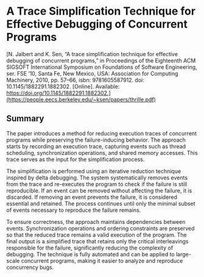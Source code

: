 # A Trace Simplification Technique for Effective Debugging of Concurrent Programs

[N. Jalbert and K. Sen, “A trace simplification technique for effective debugging of concurrent programs,” in Proceedings of the Eighteenth ACM SIGSOFT International Symposium on Foundations of Software Engineering, ser. FSE ’10, Santa Fe, New Mexico, USA: Association for Computing Machinery, 2010, pp. 57–66, isbn: 9781605587912. doi: 10.1145/1882291.1882302. [Online]. Available: https://doi.org/10.1145/1882291.1882302.](https://people.eecs.berkeley.edu/~ksen/papers/thrille.pdf)

## Summary

The paper introduces a method for reducing execution traces of concurrent programs while preserving the failure-inducing behavior. The approach starts by recording an execution trace, capturing events such as thread scheduling, synchronization operations, and shared memory accesses. This trace serves as the input for the simplification process.

The simplification is performed using an iterative reduction technique inspired by delta debugging. The system systematically removes events from the trace and re-executes the program to check if the failure is still reproducible. If an event can be removed without affecting the failure, it is discarded. If removing an event prevents the failure, it is considered essential and retained. The process continues until only the minimal subset of events necessary to reproduce the failure remains.

To ensure correctness, the approach maintains dependencies between events. Synchronization operations and ordering constraints are preserved so that the reduced trace remains a valid execution of the program. The final output is a simplified trace that retains only the critical interleavings responsible for the failure, significantly reducing the complexity of debugging. The technique is fully automated and can be applied to large-scale concurrent programs, making it easier to analyze and reproduce concurrency bugs.